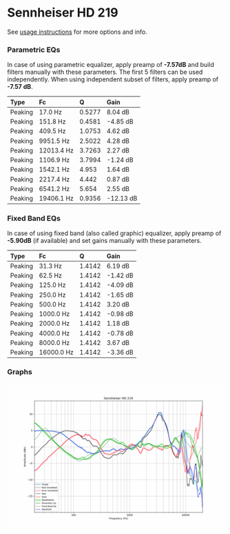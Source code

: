 # Sennheiser HD 219
See [usage instructions](https://github.com/jaakkopasanen/AutoEq#usage) for more options and info.

### Parametric EQs
In case of using parametric equalizer, apply preamp of **-7.57dB** and build filters manually
with these parameters. The first 5 filters can be used independently.
When using independent subset of filters, apply preamp of **-7.57 dB**.

| Type    | Fc         |      Q | Gain      |
|:--------|:-----------|:-------|:----------|
| Peaking | 17.0 Hz    | 0.5277 | 8.04 dB   |
| Peaking | 151.8 Hz   | 0.4581 | -4.85 dB  |
| Peaking | 409.5 Hz   | 1.0753 | 4.62 dB   |
| Peaking | 9951.5 Hz  | 2.5022 | 4.28 dB   |
| Peaking | 12013.4 Hz | 3.7263 | 2.27 dB   |
| Peaking | 1106.9 Hz  | 3.7994 | -1.24 dB  |
| Peaking | 1542.1 Hz  | 4.953  | 1.64 dB   |
| Peaking | 2217.4 Hz  | 4.442  | 0.87 dB   |
| Peaking | 6541.2 Hz  | 5.654  | 2.55 dB   |
| Peaking | 19406.1 Hz | 0.9356 | -12.13 dB |

### Fixed Band EQs
In case of using fixed band (also called graphic) equalizer, apply preamp of **-5.90dB**
(if available) and set gains manually with these parameters.

| Type    | Fc         |      Q | Gain     |
|:--------|:-----------|:-------|:---------|
| Peaking | 31.3 Hz    | 1.4142 | 6.19 dB  |
| Peaking | 62.5 Hz    | 1.4142 | -1.42 dB |
| Peaking | 125.0 Hz   | 1.4142 | -4.09 dB |
| Peaking | 250.0 Hz   | 1.4142 | -1.65 dB |
| Peaking | 500.0 Hz   | 1.4142 | 3.20 dB  |
| Peaking | 1000.0 Hz  | 1.4142 | -0.98 dB |
| Peaking | 2000.0 Hz  | 1.4142 | 1.18 dB  |
| Peaking | 4000.0 Hz  | 1.4142 | -0.78 dB |
| Peaking | 8000.0 Hz  | 1.4142 | 3.67 dB  |
| Peaking | 16000.0 Hz | 1.4142 | -3.36 dB |

### Graphs
![](./Sennheiser%20HD%20219.png)